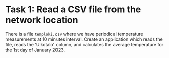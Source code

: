 # Task 1: Read a CSV file from the network location

There is a file `temploki.csv` where we have periodical temperature measurements at 10 minutes interval. Create an application which reads the file, reads the 'Ulkotalo' column, and calculates the average temperature for the 1st day of January 2023.